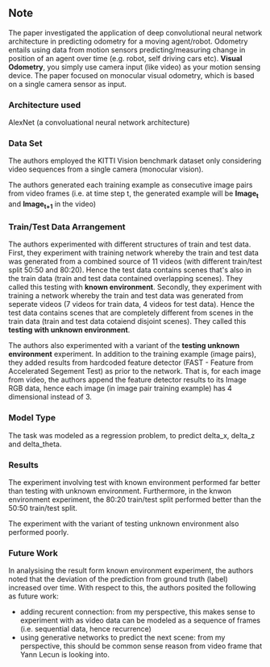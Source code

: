 ## Note
The paper investigated the application of deep convolutional neural network architecture in predicting odometry for a moving agent/robot. Odometry entails using data from motion sensors predicting/measuring change in position of an agent over time (e.g. robot, self driving cars etc). **Visual Odometry**, you simply use camera input (like video) as your motion sensing device. The paper focused on monocular visual odometry, which is based on a single camera sensor as input.

### Architecture used
AlexNet (a convoluational neural network architecture)

### Data Set
The authors employed the KITTI Vision benchmark dataset only considering video sequences from a single camera (monocular vision). 

The authors generated each training example as consecutive image pairs from video frames (i.e. at time step t, the generated example will be **Image<sub>t</sub>** and **Image<sub>t+1</sub>** in the video) 

### Train/Test Data Arrangement
The authors experimented with different structures of train and test data. First, they experiment with training network whereby the train and test data was generated from a combined source of 11 videos (with different train/test split 50:50 and 80:20). Hence the test data contains scenes that's also in the train data (train and test data contained overlapping scenes). They called this testing with **known environment**. Secondly, they experiment with training a network whereby the train and test data was generated from seperate videos (7 videos for train data, 4 videos for test data). Hence the test data contains scenes that are completely different from scenes in the train data (train and test data cotaiend disjoint scenes). They called this **testing with unknown environment**. 

The authors also experimented with a variant of the **testing unknown environment** experiment. In addition to the training example (image pairs), they added results from hardcoded feature detector (FAST - Feature from Accelerated Segement Test) as prior to the network. That is, for each image from video, the authors append the feature detector results to its Image RGB data, hence each image (in image pair training example) has 4 dimensional instead of 3. 

### Model Type
The task was modeled as a regression problem, to predict delta_x, delta_z and delta_theta.

### Results
The experiment involving test with known environment performed far better than testing with unknown environment. Furthermore, in the knwon environment experiment, the 80:20 train/test split performed better than the 50:50 train/test split.

The experiment with the variant of testing unknown environment also performed poorly.

### Future Work
In analysising the result form known environment experiment, the authors noted that the deviation of the prediction from ground truth (label) increased over time. With respect to this, the authors posited the following as future work:
- adding recurent connection: from my perspective, this makes sense to experiment with as video data can be modeled as a sequence of frames (i.e. sequential data, hence recurrence)
- using generative networks to predict the next scene: from my perspective, this should be common sense reason from video frame that Yann Lecun is looking into.
